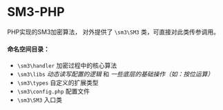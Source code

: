 # SM3-PHP

PHP实现的SM3加密算法，
对外提供了 `\sm3\SM3` 类，可直接对此类传参调用。

#### 命名空间目录：

- `\sm3\handler`
    加密过程中的核心算法
- `\sm3\libs`
    *动态读写配置的逻辑* 和 *一些底层的基础操作（如：按位运算）*
- `\sm3\types`
    自定义的扩展类型
- `\sm3\config.php`
    配置文件
- `\sm3\SM3`
    入口类